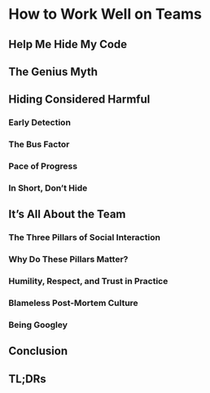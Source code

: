 # How to Work Well on Teams

## Help Me Hide My Code

## The Genius Myth

## Hiding Considered Harmful

### Early Detection

### The Bus Factor

### Pace of Progress

### In Short, Don’t Hide

## It’s All About the Team

### The Three Pillars of Social Interaction

### Why Do These Pillars Matter?

### Humility, Respect, and Trust in Practice

### Blameless Post-Mortem Culture

### Being Googley

## Conclusion

## TL;DRs
